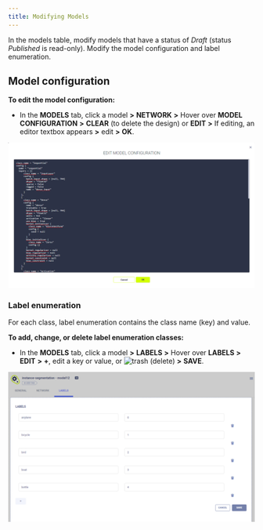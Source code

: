 ```yaml
---
title: Modifying Models
---
```


In the models table, modify models that have a status of *Draft* (status *Published* is read-only). Modify the model 
configuration and label enumeration.    

## Model configuration 

**To edit the model configuration:**

* In the **MODELS** tab, click a model **>** **NETWORK** **>** Hover over **MODEL CONFIGURATION** **>** **CLEAR** 
  (to delete the design) or **EDIT** **>** If editing, an editor textbox appears **>** edit **>** **OK**.

![image](../img/webapp_models_05a.png)

### Label enumeration

For each class, label enumeration contains the class name (key) and value.

**To add, change, or delete label enumeration classes:**
* In the **MODELS** tab, click a model **>** **LABELS** **>** Hover over **LABELS** **>** **EDIT** **>** **+**, edit a 
  key or value, or <img src="/icons/ico-trash.svg" alt="trash" className="icon size-sm space-sm" /> (delete) **>** **SAVE**.

![image](../img/webapp_models_04a.png)
